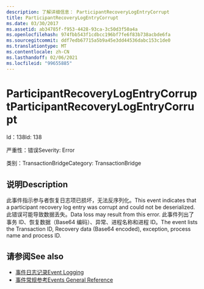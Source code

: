 ```yaml
---
description: 了解详细信息： ParticipantRecoveryLogEntryCorrupt
title: ParticipantRecoveryLogEntryCorrupt
ms.date: 03/30/2017
ms.assetid: ab34785f-f953-4428-93ca-3c50d3f50a4a
ms.openlocfilehash: 974fbb543f1cdbcc196bf7fe6f83b738acbde6fa
ms.sourcegitcommit: ddf7edb67715a5b9a45e3dd44536dabc153c1de0
ms.translationtype: MT
ms.contentlocale: zh-CN
ms.lasthandoff: 02/06/2021
ms.locfileid: "99655885"
---
```

# <a name="participantrecoverylogentrycorrupt"></a><span data-ttu-id="92b03-103">ParticipantRecoveryLogEntryCorrupt</span><span class="sxs-lookup"><span data-stu-id="92b03-103">ParticipantRecoveryLogEntryCorrupt</span></span>

<span data-ttu-id="92b03-104">Id：138</span><span class="sxs-lookup"><span data-stu-id="92b03-104">Id: 138</span></span>  
  
 <span data-ttu-id="92b03-105">严重性：错误</span><span class="sxs-lookup"><span data-stu-id="92b03-105">Severity: Error</span></span>  
  
 <span data-ttu-id="92b03-106">类别：TransactionBridge</span><span class="sxs-lookup"><span data-stu-id="92b03-106">Category: TransactionBridge</span></span>  
  
## <a name="description"></a><span data-ttu-id="92b03-107">说明</span><span class="sxs-lookup"><span data-stu-id="92b03-107">Description</span></span>  

 <span data-ttu-id="92b03-108">此事件指示参与者恢复日志项已损坏，无法反序列化。</span><span class="sxs-lookup"><span data-stu-id="92b03-108">This event indicates that a participant recovery log entry was corrupt and could not be deserialized.</span></span> <span data-ttu-id="92b03-109">此错误可能导致数据丢失。</span><span class="sxs-lookup"><span data-stu-id="92b03-109">Data loss may result from this error.</span></span> <span data-ttu-id="92b03-110">此事件列出了事务 ID、恢复数据（Base64 编码）、异常、进程名称和进程 ID。</span><span class="sxs-lookup"><span data-stu-id="92b03-110">The event lists the Transaction ID, Recovery data (Base64 encoded), exception, process name and process ID.</span></span>  
  
## <a name="see-also"></a><span data-ttu-id="92b03-111">请参阅</span><span class="sxs-lookup"><span data-stu-id="92b03-111">See also</span></span>

- [<span data-ttu-id="92b03-112">事件日志记录</span><span class="sxs-lookup"><span data-stu-id="92b03-112">Event Logging</span></span>](index.md)
- [<span data-ttu-id="92b03-113">事件常规参考</span><span class="sxs-lookup"><span data-stu-id="92b03-113">Events General Reference</span></span>](events-general-reference.md)
